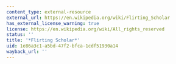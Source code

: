 ```yaml
---
content_type: external-resource
external_url: https://en.wikipedia.org/wiki/Flirting_Scholar
has_external_license_warning: true
license: https://en.wikipedia.org/wiki/All_rights_reserved
status: ''
title: '*Flirting Scholar*'
uid: 1e86a3c1-a5bd-47f2-bfca-1cdf51930a14
wayback_url: ''
---
```

